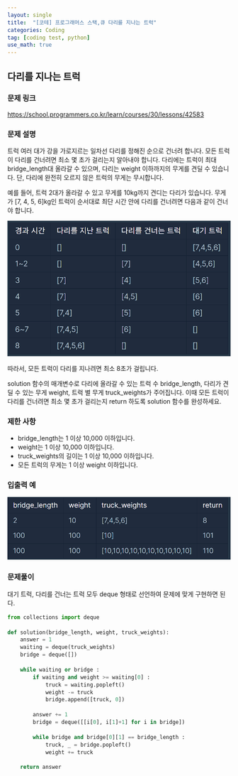 ```yaml
---
layout: single
title:  "[코테] 프로그래머스 스택,큐 다리를 지나는 트럭"
categories: Coding
tag: [coding test, python]
use_math: true
---
```


## 다리를 지나는 트럭
### 문제 링크
<https://school.programmers.co.kr/learn/courses/30/lessons/42583>

### 문제 설명
트럭 여러 대가 강을 가로지르는 일차선 다리를 정해진 순으로 건너려 합니다. 모든 트럭이 다리를 건너려면 최소 몇 초가 걸리는지 알아내야 합니다. 다리에는 트럭이 최대 bridge_length대 올라갈 수 있으며, 다리는 weight 이하까지의 무게를 견딜 수 있습니다. 단, 다리에 완전히 오르지 않은 트럭의 무게는 무시합니다.

예를 들어, 트럭 2대가 올라갈 수 있고 무게를 10kg까지 견디는 다리가 있습니다. 무게가 [7, 4, 5, 6]kg인 트럭이 순서대로 최단 시간 안에 다리를 건너려면 다음과 같이 건너야 합니다.

![그림1](/images/20250329_1.png)

따라서, 모든 트럭이 다리를 지나려면 최소 8초가 걸립니다.

solution 함수의 매개변수로 다리에 올라갈 수 있는 트럭 수 bridge_length, 다리가 견딜 수 있는 무게 weight, 트럭 별 무게 truck_weights가 주어집니다. 이때 모든 트럭이 다리를 건너려면 최소 몇 초가 걸리는지 return 하도록 solution 함수를 완성하세요.

### 제한 사항
- bridge_length는 1 이상 10,000 이하입니다.
- weight는 1 이상 10,000 이하입니다.
- truck_weights의 길이는 1 이상 10,000 이하입니다.
- 모든 트럭의 무게는 1 이상 weight 이하입니다.

### 입출력 예
![그림2](/images/20250329_2.png)

### 문제풀이
대기 트럭, 다리를 건너는 트럭 모두 deque 형태로 선언하여 문제에 맞게 구현하면 된다.


```python
from collections import deque

def solution(bridge_length, weight, truck_weights):
    answer = 1
    waiting = deque(truck_weights)
    bridge = deque([])

    while waiting or bridge : 
        if waiting and weight >= waiting[0] :
            truck = waiting.popleft()
            weight -= truck 
            bridge.append([truck, 0])

        answer += 1
        bridge = deque([[i[0], i[1]+1] for i in bridge])

        while bridge and bridge[0][1] == bridge_length : 
            truck, _ = bridge.popleft()
            weight += truck
            
    return answer
```
